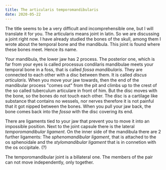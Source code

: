 ```yaml
---
title: The articularis temporomandibularis
date: 2020-05-22
---
```


The title seems to be a very difficult and incomprehensible one, but I will translate it for you. The articularis means joint in latin. So we are discussing a joint right now. I have already studied the bones of the skull, among them I wrote about the temporal bone and the mandibula. This joint is found  where these bones meet. Hence its name.

Your mandibula, the lower jaw has 2 process. The posterior one, which is far from your eyes is called processus condilaris mandibulae meets your temporal bone in a foss, that is called *fossa mandibularis*. They are connected to each other with a disc between them. It is called *discus articularis*. When you move your jaw towards, then the end of the mandibular process "comes out" from the pit and climbs up to the crest of the so called tuberculum articulare in front of him. But the disc moves with the bone, so the bones do not touch each other. The disc is a cartilage like substance that contains no wessels, nor nerves therefore it is not painful that it got nipped between the bones. When you pull your jaw back, the bone comes back into the *fossa* with the disc covering its end.

There are ligaments tied to your jaw that prevent you to move it into an impossible position. Next to the joint capsule there is the lateral *temporomandibular ligament*. On the inner side of the mandibula there are 2 further ligaments: The *sphenomandibular ligament*, that is attached to the os sphenoidale and the *stylomandibular ligament* that is in connetion with the os occipitale. (?) 

The temporomandibular joint is a billateral one. The members of the pair can not move independently, only together.
